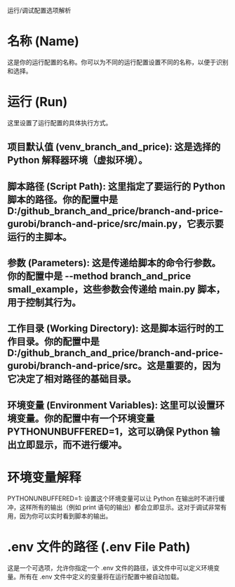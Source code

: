 运行/调试配置选项解析
# 名称 (Name)
这是你的运行配置的名称。你可以为不同的运行配置设置不同的名称，以便于识别和选择。

#  运行 (Run)
这里设置了运行配置的具体执行方式。

## 项目默认值 (venv_branch_and_price): 这是选择的 Python 解释器环境（虚拟环境）。
## 脚本路径 (Script Path): 这里指定了要运行的 Python 脚本的路径。你的配置中是 D:/github_branch_and_price/branch-and-price-gurobi/branch-and-price/src/main.py，它表示要运行的主脚本。
## 参数 (Parameters): 这是传递给脚本的命令行参数。你的配置中是 --method branch_and_price small_example，这些参数会传递给 main.py 脚本，用于控制其行为。
## 工作目录 (Working Directory): 这是脚本运行时的工作目录。你的配置中是 D:/github_branch_and_price/branch-and-price-gurobi/branch-and-price/src。这是重要的，因为它决定了相对路径的基础目录。
## 环境变量 (Environment Variables): 这里可以设置环境变量。你的配置中有一个环境变量 PYTHONUNBUFFERED=1，这可以确保 Python 输出立即显示，而不进行缓冲。
#  环境变量解释
PYTHONUNBUFFERED=1: 设置这个环境变量可以让 Python 在输出时不进行缓冲，这样所有的输出（例如 print 语句的输出）都会立即显示。这对于调试非常有用，因为你可以实时看到脚本的输出。
# .env 文件的路径 (.env File Path)
这是一个可选项，允许你指定一个 .env 文件的路径，该文件中可以定义环境变量。所有在 .env 文件中定义的变量将在运行配置中被自动加载。
